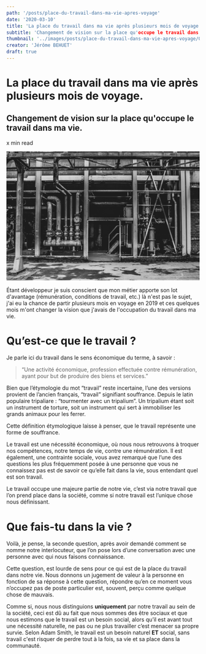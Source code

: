 ```yaml
---
path: '/posts/place-du-travail-dans-ma-vie-apres-voyage'
date: '2020-03-10'
title: 'La place du travail dans ma vie après plusieurs mois de voyage.'
subtitle: 'Changement de vision sur la place qu'occupe le travail dans ma vie.'
thumbnail: '../images/posts/place-du-travail-dans-ma-vie-apres-voyage/01.jpg'
creator: 'Jérôme BEHUET'
draft: true
---
```


# La place du travail dans ma vie après plusieurs mois de voyage.

## Changement de vision sur la place qu'occupe le travail dans ma vie.

x min read

<img src="../images/posts/place-du-travail-dans-ma-vie-apres-voyage/01.jpg" />

Étant développeur je suis conscient que mon métier apporte son lot d'avantage (rémunération, conditions de travail, etc.) là n'est pas le sujet, j'ai eu la chance de partir plusieurs mois en voyage en 2019 et ces quelques mois m'ont changer la vision que j'avais de l'occupation du travail dans ma vie.

# Qu’est-ce que le travail ?

Je parle ici du travail dans le sens économique du terme, à savoir : 
> “Une activité économique, profession effectuée contre rémunération, ayant pour but de produire des biens et services.”

Bien que l’étymologie du mot “travail” reste incertaine, l’une des versions provient de l’ancien français, “travail” signifiant souffrance. Depuis le latin populaire tripaliare : “tourmenter avec un tripalium”. Un tripalium étant soit un instrument de torture, soit un instrument qui sert à immobiliser les grands animaux pour les ferrer.

Cette définition étymologique laisse à penser, que le travail représente une forme de souffrance. 

Le travail est une nécessité économique, où nous nous retrouvons à troquer nos compétences, notre temps de vie, contre une rémunération. Il est également, une contrainte sociale, vous avez remarqué que l’une des questions les plus fréquemment posée à une personne que vous ne connaissez pas est de savoir ce qu’elle fait dans la vie, sous entendant quel est son travail.

Le travail occupe une majeure partie de notre vie, c’est via notre travail que l’on prend place dans la société, comme si notre travail est l’unique chose nous définissant.


# Que fais-tu dans la vie ?

Voilà, je pense, la seconde question, après avoir demandé comment se nomme notre interlocuteur, que l’on pose lors d’une conversation avec une personne avec qui nous faisons connaissance.

Cette question, est lourde de sens pour ce qui est de la place du travail dans notre vie. Nous donnons un jugement de valeur à la personne en fonction de sa réponse à cette question, répondre qu’en ce moment vous n’occupez pas de poste particulier est, souvent, perçu comme quelque chose de mauvais.

Comme si, nous nous distinguions __uniquement__ par notre travail au sein de la société, ceci est dû au fait que nous sommes des être sociaux et que nous estimons que le travail est un besoin social, alors qu’il est avant tout une nécessité naturelle, ne pas ou ne plus travailler c’est menacer sa propre survie. Selon Adam Smith, le travail est un besoin naturel __ET__ social, sans travail c'est risquer de perdre tout à la fois, sa vie et sa place dans la communauté. 

